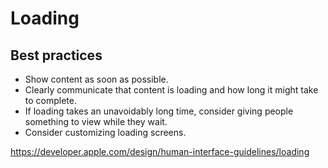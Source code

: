 # Loading
## Best practices
- Show content as soon as possible.
- Clearly communicate that content is loading and how long it might take to complete.
- If loading takes an unavoidably long time, consider giving people something to view while they wait.
- Consider customizing loading screens.

https://developer.apple.com/design/human-interface-guidelines/loading
